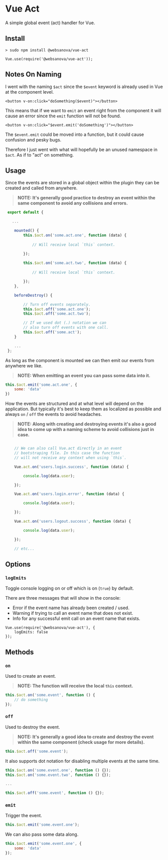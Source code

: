 # Vue Act

A simple global event (act) handler for Vue.


## Install

~~~
> sudo npm install @websanova/vue-act
~~~    

~~~
Vue.use(require('@websanova/vue-act'));
~~~


## Notes On Naming

I went with the naming `$act` since the `$event` keyword is already used in Vue at the component level.

~~~
<button v-on:click="doSomething($event)"></button>
~~~

This means that if we want to `emit` an event right from the component it will cause an error since the `emit` function will not be found.

~~~
<button v-on:click="$event.emit('doSomething')"></button>
~~~

The `$event.emit` could be moved into a function, but it could cause confusion and pesky bugs.

Therefore I just went with what will hopefully be an unused namespace in `$act`. As if to "act" on something.


## Usage

Since the events are stored in a global object within the plugin they can be created and called from anywhere.

> **NOTE: It's generally good practice to destroy an event within the same component to avoid any collisions and errors.**

~~~javascript
 export default {

   ...

    mounted() {
        this.$act.on('some.act.one', function (data) {
            
            // Will receive local `this` context.

        });
        
        this.$act.on('some.act.two', function (data) {
            
            // Will receive local `this` context.

        });
    },

    beforeDestroy() {

        // Turn off events separately.
        this.$act.off('some.act.one');
        this.$act.off('some.act.two');

        // If we used dot (.) notation we can
        // also turn off events with one call.
        this.$act.off('some.act');
    }

    ...
 };
~~~

As long as the component is mounted we can then emit our events from anywhere we like.

> **NOTE: When emitting an event you can pass some data into it.**

~~~javascript
this.$act.emit('some.act.one', {
    some: 'data'
})
~~~

How the events are structured and at what level will depend on the application. But typically it's best to keep them as localized as possible and always `on` / `off` the events to avoid headaches.

> **NOTE: Along with creating and destroying events it's also a good idea to come up with a naming scheme to avoid collisions just in case.**

~~~javascript

    // We can also call Vue.act directly in an event
    // bootstraping file. In this case the function
    // will not receive any context when using `this`.

    Vue.act.on('users.login.success', function (data) {

        console.log(data.user);

    });

    Vue.act.on('users.login.error', function (data) {

        console.log(data.user);

    });

    Vue.act.on('users.logout.success', function (data) {

        console.log(data.user);

    });

    // etc...

~~~


## Options

### `logEmits`

Toggle console logging on or off which is on (`true`) by default.

There are three messages that will show in the console:

* Error if the event name has already been created / used.
* Warning if trying to call an event name that does not exist.
* Info for any successful emit call on an event name that exists.

~~~
Vue.use(require('@websanova/vue-act'), {
    logEmits: false
});
~~~


## Methods

### `on`

Used to create an event.

> **NOTE: The function will receive the local `this` context.**

~~~javascript
this.$act.on('some.event', function () {
    // do something
});
~~~

### `off`

Used to destroy the event.

> **NOTE: It's generally a good idea to create and destroy the event within the same component (check usage for more details).**

~~~javascript
this.$act.off('some.event');
~~~

It also supports dot notation for disabling multiple events at the same time.

~~~javascript
this.$act.on('some.event.one', function () {});
this.$act.on('some.event.two', function () {});

...

this.$act.off('some.event', function () {});

~~~

### `emit`

Trigger the event.

~~~javascript
this.$act.emit('some.event.one');
~~~

We can also pass some data along.

~~~javascript
this.$act.emit('some.event.one', {
    some: 'data'
});
~~~